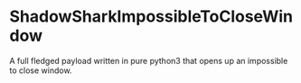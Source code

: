 # ShadowSharkImpossibleToCloseWindow
A full fledged payload written in pure python3 that opens up an impossible to close window.
